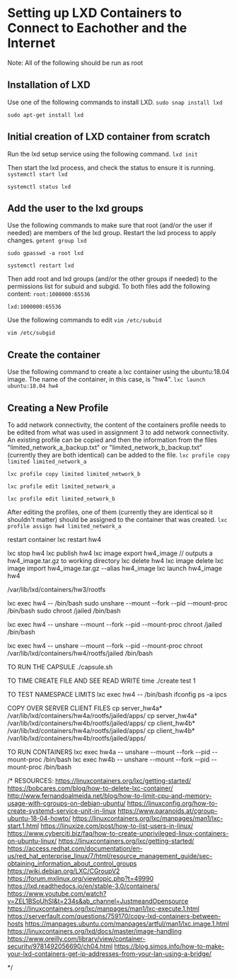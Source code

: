 # Setting up LXD Containers to Connect to Eachother and the Internet
Note: All of the following should be run as root

## Installation of LXD
Use one of the following commands to install LXD.
```sudo snap install lxd```

```sudo apt-get install lxd```

## Initial creation of LXD container from scratch
Run the lxd setup service using the following command.
```lxd init```

Then start the lxd process, and check the status to ensure it is running.
```systemctl start lxd```

```systemctl status lxd```

## Add the user to the lxd groups
Use the following commands to make sure that root (and/or the user if needed) are members of the lxd group. Restart the lxd process to apply changes.
```getent group lxd```

```sudo gpasswd -a root lxd```

```systemctl restart lxd```

Then add root and lxd groups (and/or the other groups if needed) to the permissions list for subuid and subgid. To both files add the following content:
```root:1000000:65536```

```lxd:1000000:65536```

Use the following commands to edit
```vim /etc/subuid```

```vim /etc/subgid```

## Create the container
Use the following command to create a lxc container using the ubuntu:18.04 image. The name of the container, in this case, is "hw4".
```lxc launch ubuntu:18.04 hw4```

## Creating a New Profile
To add network connectivity, the content of the containers profile needs to be edited from what was used in assignment 3 to add network connectivity. An existing profile can be copied and then the information from the files "limited_network_a_backup.txt" or "limited_network_b_backup.txt" (currently they are both identical) can be added to the file.
```lxc profile copy limited limited_network_a```

```lxc profile copy limited limited_network_b```

```lxc profile edit limited_network_a```

```lxc profile edit limited_network_b```

After editing the profiles, one of them (currently they are identical so it shouldn't matter) should be assigned to the container that was created.
```lxc profile assign hw4 limited_network_a```

restart container
lxc restart hw4

lxc stop hw4
lxc publish hw4
lxc image export <shasum> hw4_image // outputs a hw4_image.tar.gz to working directory
lxc delete hw4
lxc image delete <whatever images are there>
lxc image import hw4_image.tar.gz --alias hw4_image
lxc launch hw4_image hw4


/var/lib/lxd/containers/hw3/rootfs

lxc exec hw4 -- /bin/bash
sudo unshare --mount --fork --pid --mount-proc /bin/bash
sudo chroot /jailed /bin/bash

lxc exec hw4 -- unshare --mount --fork --pid --mount-proc chroot /jailed /bin/bash

lxc exec hw4 -- unshare --mount --fork --pid --mount-proc chroot /var/lib/lxd/containers/hw4/rootfs/jailed /bin/bash

TO RUN THE CAPSULE
./capsule.sh <tar file>

TO TIME CREATE FILE AND SEE READ WRITE
time ./create test 1

TO TEST NAMESPACE LIMITS
lxc exec hw4 -- /bin/bash
ifconfig
ps -a
ipcs

COPY OVER SERVER CLIENT FILES
cp server_hw4a* /var/lib/lxd/containers/hw4a/rootfs/jailed/apps/
cp server_hw4a* /var/lib/lxd/containers/hw4b/rootfs/jailed/apps/
cp client_hw4b* /var/lib/lxd/containers/hw4a/rootfs/jailed/apps/
cp client_hw4b* /var/lib/lxd/containers/hw4b/rootfs/jailed/apps/

TO RUN CONTAINERS
lxc exec hw4a -- unshare --mount --fork --pid --mount-proc /bin/bash
lxc exec hw4b -- unshare --mount --fork --pid --mount-proc /bin/bash


/*
RESOURCES:
https://linuxcontainers.org/lxc/getting-started/
https://bobcares.com/blog/how-to-delete-lxc-container/
http://www.fernandoalmeida.net/blog/how-to-limit-cpu-and-memory-usage-with-cgroups-on-debian-ubuntu/
https://linuxconfig.org/how-to-create-systemd-service-unit-in-linux
https://www.paranoids.at/cgroup-ubuntu-18-04-howto/
https://linuxcontainers.org/lxc/manpages/man1/lxc-start.1.html
https://linuxize.com/post/how-to-list-users-in-linux/
https://www.cyberciti.biz/faq/how-to-create-unprivileged-linux-containers-on-ubuntu-linux/
https://linuxcontainers.org/lxc/getting-started/
https://access.redhat.com/documentation/en-us/red_hat_enterprise_linux/7/html/resource_management_guide/sec-obtaining_information_about_control_groups
https://wiki.debian.org/LXC/CGroupV2
https://forum.mxlinux.org/viewtopic.php?t=49990
https://lxd.readthedocs.io/en/stable-3.0/containers/
https://www.youtube.com/watch?v=ZEL1BSoUhSI&t=234s&ab_channel=JustmeandOpensource
https://linuxcontainers.org/lxc/manpages/man1/lxc-execute.1.html
https://serverfault.com/questions/759170/copy-lxd-containers-between-hosts
https://manpages.ubuntu.com/manpages/artful/man1/lxc.image.1.html
https://linuxcontainers.org/lxd/docs/master/image-handling
https://www.oreilly.com/library/view/container-security/9781492056690/ch04.html
https://blog.simos.info/how-to-make-your-lxd-containers-get-ip-addresses-from-your-lan-using-a-bridge/

*/
